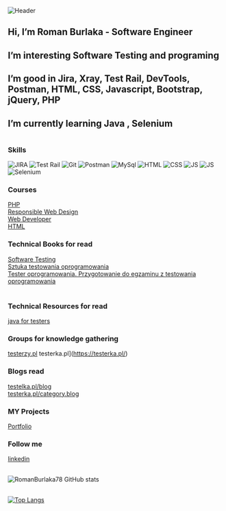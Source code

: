![Header](https://github.com/RomanBurlaka78/RomanBurlaka78/blob/main/assets/name%26surname.png)

## Hi, I’m Roman Burlaka - Software Engineer

## I’m interesting Software Testing and programing

## I’m good in Jira, Xray, Test Rail, DevTools, Postman, HTML, CSS, Javascript, Bootstrap, jQuery, PHP

## I’m currently learning  Java , Selenium 
#



### Skills
![JIRA](https://img.shields.io/badge/-JIRA-0e098c?style=for-the-badge&logo=Jira)
![Test Rail](https://img.shields.io/badge/-TestRail-358c09?style=for-the-badge&logo=TestRail)
![Git](https://img.shields.io/badge/-Git/GitHub-000?style=for-the-badge&logo=GitHub)
![Postman](https://img.shields.io/badge/-Postman-8c4809?style=for-the-badge&logo=PostMan)
![MySql](https://img.shields.io/badge/-MySql-0e019f?style=for-the-badge&logo=MySql)
![HTML](https://img.shields.io/badge/-HTML-D0D0D0?style=for-the-badge&logo=HTML5)
![CSS](https://img.shields.io/badge/-SCC-2FA5D9?style=for-the-badge&logo=CSS3)
![JS](https://img.shields.io/badge/-JavaScript-000?style=for-the-badge&logo=JavaScript)
![JS](https://img.shields.io/badge/-PHP-000?style=for-the-badge&logo=PHP)
![Selenium](https://img.shields.io/badge/-Java(Selenium)-fff?style=for-the-badge&logo=Selenium)

### Courses 
[PHP](https://www.sololearn.com/certificates/CT-QC1L6HOI)<br>
[Responsible Web Design](https://www.sololearn.com/certificates/CT-99L5UFV6)<br>
[Web Developer](https://www.sololearn.com/certificates/CT-U00RKGWP)<br>
[HTML](https://www.sololearn.com/certificates/CC-WS2VMBCD)


### Technical Books for  read

[Software Testing](https://pwicherski.gitbook.io/testowanie-oprogramowania/)<br>
[Sztuka testowania oprogramowania](https://helion.pl/ksiazki/sztuka-testowania-oprogramowania-glenford-j-myers-corey-sandler-tom-badgett-tod,artteo.htm?_ga=NC.9767046283-1587824464&abpar1=desktop&abpar2=170674.1746781.&abpcid=41&abpid=11&bb_coid=3068713&bb_id=3#format/d)<br>
[Tester oprogramowania. Przygotowanie do egzaminu z testowania oprogramowania](https://ksiegarnia.pwn.pl/Tester-oprogramowania-Przygotowanie-do-egzaminu-z-testowania-oprogramowania,84913544,p.html?abpid=11&abpcid=132&bb_id=3&bb_coid=5264186&abpar1=desktop&abpar2=275403.1746781.&p_action=3206410001&utm_source=a4b&utm_medium=referral&utm_campaign=lc-buybox-wszystkie&_ga=NC.2843809135-1587824507)<br><br>


 ### Technical Resources for  read
[java for testers](https://testelka.pl/kurs/java-dla-testerow/)

### Groups for knowledge gathering
[testerzy.pl](https://testerzy.pl/baza-wiedzy)
testerka.pl](https://testerka.pl/)

### Blogs read
[testelka.pl/blog](https://testelka.pl/blog/)<br>
[testerka.pl/category.blog](https://testerka.pl/category/blog/)


### MY Projects
[Portfolio](https://romanburlaka78.github.io/Portfolio-final/index.html)
 

### Follow me
[linkedin](https://www.linkedin.com/in/roman-burlaka-b6180861)<br>
<br>

![RomanBurlaka78 GitHub stats](https://github-readme-stats.vercel.app/api?username=RomanBurlaka78&show_icons=true&theme=radical)<br><br>

[![Top Langs](https://github-readme-stats.vercel.app/api/top-langs/?username=RomanBurlaka78&hide=javascript,html)](https://github.com/anuraghazra/github-readme-stats)
